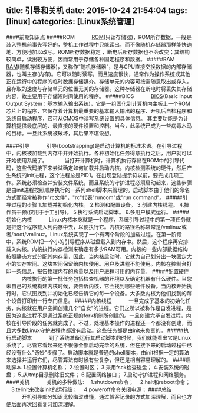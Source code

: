 title: 引导和关机
date: 2015-10-24 21:54:04
tags: [linux]
categories: [Linux系统管理]
---


####前期知识点
#####ROM
　　　[ROM](http://baike.baidu.com/link?url=r70Yr8TSF5Lh5r2JTpl1v8Th0jvgSuS-SDHik_xG3KYgz9nlMANwcSRtIS994tc2331o2hp0h8huBH9iaVenDK)(只读存储器)，ROM所存数据，一般是装入整机前事先写好的，整机工作过程中只能读出，而不像随机存储器那样能快速地、方便地加以改写。ROM所存数据稳定 ，断电后所存数据也不会改变；其结构较简单，读出较方便，因而常用于存储各种固定程序和数据。
#####RAM
　　　[RAM](http://baike.baidu.com/link?url=iaGUg5r7aQGC_83Gg37t5nVl0Lu_frxhikooKhIOJmSdlrTCESSmq0WvWv5SfqaSheiu1RinhknQ5ZZA3fy1G_)(随机存储存储器)，又称作“随机存储器”，是与CPU直接交换数据的内部存储器，也叫主存(内存)。它可以随时读写，而且速度很快，通常作为操作系统或其他正在运行中的程序的临时数据存储媒介。存储单元的内容可按需随意取出或存入，且存取的速度与存储单元的位置无关的存储器。这种存储器在断电时将丢失其存储内容，故主要用于存储短时间使用的程序。
#####BIOS
　　　[BIOS](http://baike.baidu.com/link?url=46KiMszqyAwFVWVlasR6TsrPTHtYUVw2fdCbGTuJ-Hpx0jYcRSHuYNGJqTVKBjtBAdL8BUOfYDFzPeD_EkS5sK)(Basic Input Output System：基本输入输出系统)，它是一组固化到计算机内主板上一个ROM芯片上的程序，它保存着计算机最重要的基本输入输出的程序、开机后自检程序和系统自启动程序，它可从CMOS中读写系统设置的具体信息。 其主要功能是为计算机提供最底层的、最直接的硬件设置和控制。当今，此系统已成为一些病毒木马的目标。一旦此系统被破坏，其后果不堪设想。
<!-- more -->
####引导
　　　引导(bootstrapping)是启动计算机的标准术语。在引导过程中，内核被加载到内存中并开始执行。各种初始化任务得意执行之后，用户就可以开始使用系统了。
　　　当打开计算机时，计算机执行存储在ROM中的引导代码，这些代码接下来尝试确定如何加载并启动内核。内核检测系统的硬件，然后产生系统的init进程，这个进程总是PID1。在出现登陆提示符以前，要完成几项工作。系统必须检查并安装文件系统，而且系统的守护进程必须启动起来，这些步骤是由init进程按照顺序执行的一系列shell脚本来管理的。启动脚本由于他们的命名方式而经常被称作"rc文件"，"rc"代表"runcom"或"run command"。
#####引导过程的步骤
           1.加载并初始化内核。
           2.检测和配置设备。
           3.创建内核线程。
           4.操作员干预(仅用于手工引导)。
           5.执行系统启动脚本。
           6.多用户模式运行。
#####初始化内核
　　　Linux内核本身就是一个程序，系统引导过程中的第一项任务就是把这个程序载入到内存中去，以便执行它。内核的路径名称常常是/vmlinuz或者/boot/vmlinuz。Linux系统实现了一个有两个阶段的加载过程。在第一阶段中，系统ROM把一个小的引导程序从磁盘载入到内存中。然后，这个程序再安排载入内核。内核执行内存检测来确定有多少RAM可用。内核的一些内部数据结构按照静态方式分配其内存量，因此，当内核启动时，它就为自己划分出一块固定大小的实存空间。这块空间保留给内核使用。用户及进程不能使用。内核在控制台打印一条信息，报告物理内存的总量以及用户进程可用的内存量。
#####配置硬件
　　　内核执行的第一批任务包括检查机器的环境以及确定机器有什么硬件。当您未自己的系统构建内核时候，要告诉内核，它会找到哪些硬件设备。当内核开始执行时，它试图找到并初始化已经告诉它的每一个设备。大多数内核为他们找到的每个设备打印出一行专门信息。
#####内核线程
　　　一旦完成了基本的初始化任务，内核就在用户空间创建几个"自发"的进程。它们之所以被称作是自发进程，是因为这些进程不是通过系统正规的fork机制所创建的。一旦创建完毕自发进程，内核在引导阶段的任务就完成了。不过，处理基本操作的进程还一个都没有创建，而且大多数Linux守护进程也都没有启动。这些任务都是由init来负责的。
#####执行启动脚本
　　　到了系统准备运行其启动脚本的时候，我们就能看出它是Linux系统了。尽管它看起来还不很像全部启动完毕的系统，但在接下来的启动过程中已经没有什么"奇妙"步骤了。启动脚本就是普通的shell脚本，由init根据一定的算法来选择并运行它们，尽管算法有时候有些复杂，但还是相当容易理解的。
####启动脚本
           1.设置计算机名称；
           2.设置时区；
           3.采用fsck检查磁盘；
           4.安装系统的磁盘；
           5.从/tmp目录删除旧文件；
           6.配置网络接口；
           7.启动守护进程和网络服务。
####关机
　　　关机的多种做法:
           　1.shutdown命令；
           　2.halt和reboot命令；
           　3.telinit来改变init的运行级；
           　4.poweroff命令关闭电源；
####总结
　　　开机引导部分知识比较晦涩难懂，通过博客记录的方式加深理解，而且也方便后面再次回看复习加深理解。